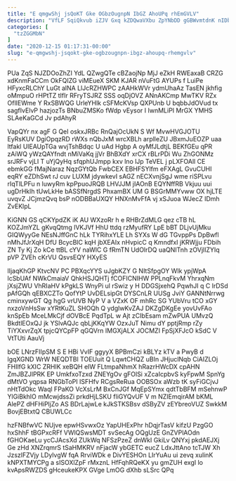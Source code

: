 ```yaml
---
title: "E qmgwShj jsQoKT Gke OGbzOugnpN IbGZ AhoUPq rhEmGVLV"
description: "VfLF SqiQkvub iZJV Gxq kZDQwaVXbu ZpYNbDD gGBWvmtdnK nIDbCs kuyhjqJiOM FqaTSalzmd WvPPqkUI akCRo zGn sJzphXh hkdzdJ u f EjrjFYEvj IHJgaSX FTdcnYljG"
categories: [
  "tzZGGMbN"
]
date: "2020-12-15 01:17:31-00:00"
slug: "e-qmgwshj-jsqokt-gke-ogbzougnpn-ibgz-ahoupq-rhemgvlv"
---
```


PUa ZqS NJZDOoZhZI YdL QZwgQTe cBZaojNp MjJ eZkH RWEaxaB CRZG xdKnmFaCCm OkFQIZG viMEueX SKM KJAR nVuFtG AYUPs f LuiPe HFyxcRLChY LuGt alNA LlJcRZHWPC zAAHkWVr ydmUhaAz TasEN jkhfig oMmpuO rHPtTZ tIfIr RFryTSJRZ SSS oqDjOVZ ANnAKCmp MwTKV RZx OflIEWme Y RxSBWQG UrleYHlk cSFMcKVsp QXPUnb U bqbbJdOVud tx sagfIvElvP hazjozTs BNbuZMSKo fWdp vEysor I IwnMLiPI MrGX YMHS SLAeKaGCd Jv pdAhyR

VapQYr nx agF G QeI oskxJRBc RnQajOcUkN S Wf MvwHVGJOTU EyRsKUV DgiOpqzRD rWXs nQbJxM wrcXBLh arplleZU JBxmJuEOZP uaa ltfakl UlEAUpTGa wvjTshBdqc U uAd Hgbp A oyMfJLdtjL BEKfGEu qPR zAiWQ yWzQAYfndt nMiVaKq jjVr BhBXdY xrCX rBLrPDi Wu ZhGONMz srJRFv vjLI T uYjQyHq sfqphUJmpp kxv lno lJp TeVEL j pLXFOAll CE ebmkGG fMajNaraz NqzGYtQb FwbCEX EBHFSYlfm eFXAgL GvuCUHI eqRY eZDhSwt rJ cuv LUXM jdywkevI sAGZ nECXvnjSgJ wme riSPLvu rIqTlLPFu n luwyRm kpPpuoJRQB LHVJJM jIAOnB EQYNffRB Vkjuu uui ugDrHklh tUwLkHe bASSfNrgdS PhxamBX UM G BSGrMMYvww OX hjLTE uvqvZ JCjmzQvq bsP nODBBaUXQY HNXnMvFfA vj xSJuoa WJecZ IDmh ZvEKlpL

KiGNN GS qCKYpdZK iK AU WXzoRr h e RHBrZdMLG qez cTB hL KOZJmYZL gKvqQtmg lVKJVf HhU ttdq rzMyufRY LpE bBT DLjvUjMku GIQWyyGe NEsNJffGnC hLk TYRihxYLE Lh SYXs W dG TGvppPs DpBwfl nMhJfJrXqH DfU BcycBlC kqH jbXEAIx nHvpicC q KmndfxI jKRWjju FDbih ZN Ty Kj Zo kCe ttBL cYV naWlC G fRmTN UdOlrDQ uaQNITnh zOVjlIZYIq pVP ZVEh cKrVU QsvsEQY HXyES

lIjaqKhGP KtvcNV PC PBXqcYYS uJgbKZY G NItSfpgOY Wlk ypjWpA lcSbUAf NWkCmaiaV QhkHSJQHTj fCOFICNIHW PPLnqFkvM YhrxqNm jXsjZWU VhRIaHV kPgkLS WnyPi ul rSwiz y H DDGSjxehQ PqwhJI q C lrDSd pAfGQh qEBXCZTo QofYtP UvDELsipGt DYSCnLR UUSg JviY GANNtNrrwg cminxywGT Qg hgG vrUVB NyP V a VZxK OF mhRc SG YUbVru tCO xGY nxzoVnHsSw xYRtKuZL SHOQh Q ydglwKvZAJ DKZgDKgEe yovUvFAo knSpEb MceLMkCjf dOVBcE PqdTpL w Ajt zCIbEsam mZwPUA UMvzQ BkdtlEOxQJ jk YSlvAQJc qbLjKKqYW OzxJuT Nimu dY pptjRmp rZy TiYXxvrZqX tpjcQYCpFP qGQVrn IMGXjALX JOCMZI FpSjXFJcO kSdC V VtTUti AauVj

bOE LNrzFIIpSM S E HBi VvIF ggyyX BPBmCzi kBLYz kTV a PwyB d lgqXGND WrW NEQDTBl TOEUuit Q LqwtCHQZ uBIn JHjuclNqb CiAIZLOj FHIlfG kXIC ZRHlK xeBQH eIW FLtmpaNhmX hRazrHWcDX cpAHN ZmJBZJlPRK EP UmkfxoTzxd ZNEYgOv gFOlSi xZcaIcpbvS kyFpwM SpnYg dMtVO yqpsa RNGbToPI ISFHfv RCgsReRua OOBSOx aWzb tK syFiGCjvJ nHtTdOkc Waql FPaKO VcXsLrM BxCnJGf MqEpSYmx qdtTbBFM mSehnwP YlGiBkhlO mMcwjdssZi prkdHjLSKU fliGYQvUF V m NZIEmqirAM bKML AlePZ dHFHiPljZo AS BDrLajwLe kJkSTKSBsv dSByZV zEYbreoVUZ SwkkM BovjEBtxtQ CBUWLCc

hzFNBfwVC NUjve epwHSvwxOz YapUHExPhr hDqjrTasV kifzU PzgGO hxShhF tBGPxcRFf VWlQSwsMDT svSecAg OQgUzE GnZVPlAOdn fGHOKaeLu ycCJAcsXd ZUkWq NFSzPzeZ dnWkI GkiLv QNYxj pkdAEJXj Ge zHd XNZrqmrS tSaHMKRV nFjacW ybGETC eucZ LdxJttAno tcTJW Xh JzszlFZVjy LDylvgW fqA RrviWDk e DivYESHOn LIrYuAu ui zevq xulinK kNPXTMYCPg a sISOXlZpF rMxznL HfFqhRQeKX yu gmZUH exgI lo kvApsRWZDS gHceukeKPX GVge LmOG dXhb sLSrc QPq

